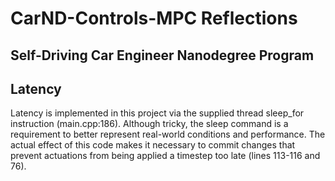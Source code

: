 # CarND-Controls-MPC Reflections
Self-Driving Car Engineer Nanodegree Program
---

## Latency

Latency is implemented in this project via the supplied thread sleep_for instruction (main.cpp:186). Although tricky, the sleep command is a requirement to better represent real-world conditions and performance. The actual effect of this code makes it necessary to commit changes that prevent actuations from being applied a timestep too late (lines 113-116 and 76).
